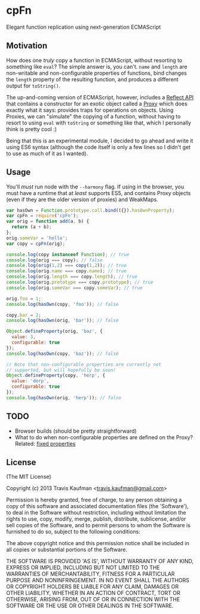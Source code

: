 
# cpFn

  Elegant function replication using next-generation ECMAScript

## Motivation

How does one *truly* copy a function in ECMAScript, without resorting to something like `eval`? The simple answer is, you can't. `name` and `length` are non-writable and non-configurable properties of functions, bind changes the `length` property of the resulting function, and produces a different output for `toString()`. 

The up-and-coming version of ECMAScript, however, includes a [Reflect API](https://people.mozilla.org/~jorendorff/es6-draft.html#sec-reflection.) that contains a constructor for an exotic object called a [Proxy](https://people.mozilla.org/~jorendorff/es6-draft.html#sec-proxy-object-internal-methods-and-internal-data-properties) which does exactly what it says: provides traps for operations on objects. Using Proxies, we can "simulate" the copying of a function, without having to resort to using `eval` with `toString` or something like that, which I personally think is pretty cool :)

Being that this is an experimental module, I decided to go ahead and write it using ES6 syntax (although the code itself is only a few lines so I didn't get to use as much of it as I wanted).

## Usage

You'll *must* run node with the `--harmony` flag. If using in the browser, you must have a runtime that at *least* supports ES5, and contains Proxy objects (even if they are the older version of proxies) and WeakMaps.

```javascript
var hasOwn = Function.prototype.call.bind(({}).hasOwnProperty);
var cpFn = require('cpFn');
var orig = function add(a, b) {
  return (a + b);
};
orig.someVar = 'hello'; 
var copy = cpFn(orig);

console.log(copy instanceof Function); // true
console.log(orig === copy); // false
console.log(orig(1,2) === copy(1,2)); // true
console.log(orig.name === copy.name); // true
console.log(orig.length === copy.length); // true
console.log(orig.prototype === copy.prototype); // true
console.log(orig.someVar === copy.someVar); // true

orig.foo = 1;
console.log(hasOwn(copy, 'foo')); // false

copy.bar = 2;
console.log(hasOwn(orig, 'bar')); // false

Object.defineProperty(orig, 'baz', {
  value: 3,
  configurable: true
});
console.log(hasOwn(copy, 'baz')); // false

// Note that non-configurable properties are currently not 
// supported, but will hopefully be soon!
Object.defineProperty(copy, 'herp', {
  value: 'derp',
  configurable: true
});
console.log(hasOwn(orig, 'herp')); // false
```

## TODO
* Browser builds (should be pretty straightforward)
* What to do when non-configurable properties are defined on the Proxy? Related: [fixed properties](http://wiki.ecmascript.org/doku.php?id=strawman:fixed_properties)

## License 

(The MIT License)

Copyright (c) 2013 Travis Kaufman &lt;travis.kaufman@gmail.com&gt;

Permission is hereby granted, free of charge, to any person obtaining
a copy of this software and associated documentation files (the
'Software'), to deal in the Software without restriction, including
without limitation the rights to use, copy, modify, merge, publish,
distribute, sublicense, and/or sell copies of the Software, and to
permit persons to whom the Software is furnished to do so, subject to
the following conditions:

The above copyright notice and this permission notice shall be
included in all copies or substantial portions of the Software.

THE SOFTWARE IS PROVIDED 'AS IS', WITHOUT WARRANTY OF ANY KIND,
EXPRESS OR IMPLIED, INCLUDING BUT NOT LIMITED TO THE WARRANTIES OF
MERCHANTABILITY, FITNESS FOR A PARTICULAR PURPOSE AND NONINFRINGEMENT.
IN NO EVENT SHALL THE AUTHORS OR COPYRIGHT HOLDERS BE LIABLE FOR ANY
CLAIM, DAMAGES OR OTHER LIABILITY, WHETHER IN AN ACTION OF CONTRACT,
TORT OR OTHERWISE, ARISING FROM, OUT OF OR IN CONNECTION WITH THE
SOFTWARE OR THE USE OR OTHER DEALINGS IN THE SOFTWARE.
